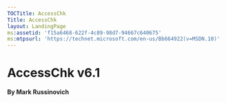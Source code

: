 ```yaml
---
TOCTitle: AccessChk 
Title: AccessChk 
layout: LandingPage
ms:assetid: 'f15a6468-622f-4c89-98d7-94667c640675' 
ms:mtpsurl: 'https://technet.microsoft.com/en-us/Bb664922(v=MSDN.10)' 
---
```


AccessChk v6.1
==============

**By Mark Russinovich**

